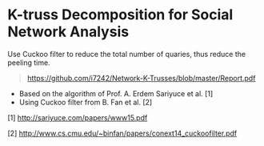 # K-truss Decomposition for Social Network Analysis

Use Cuckoo filter to reduce the total number of quaries, thus reduce the peeling time.
> https://github.com/i7242/Network-K-Trusses/blob/master/Report.pdf

* Based on the algorithm of Prof. A. Erdem Sariyuce  et al. [1]
* Using Cuckoo filter from B. Fan et al. [2]

[1] http://sariyuce.com/papers/www15.pdf  

[2] http://www.cs.cmu.edu/~binfan/papers/conext14_cuckoofilter.pdf
